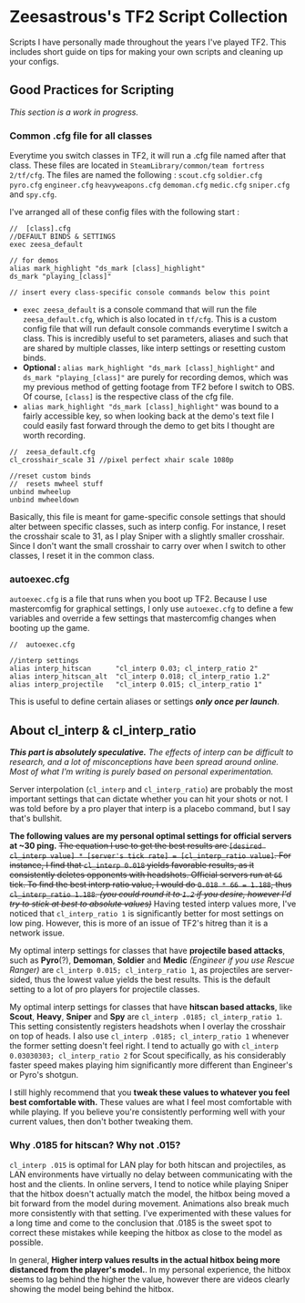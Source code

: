 # Zeesastrous's TF2 Script Collection

Scripts I have personally made throughout the years I've played TF2. This includes short guide on tips for making your own scripts and cleaning up your configs.

## Good Practices for Scripting

*This section is a work in progress.*

### Common .cfg file for all classes
Everytime you switch classes in TF2, it will run a .cfg file named after that class. These files are located in `SteamLibrary/common/team fortress 2/tf/cfg`.
The files are named the following : `scout.cfg` `soldier.cfg` `pyro.cfg` `engineer.cfg` `heavyweapons.cfg` `demoman.cfg` `medic.cfg` `sniper.cfg` and `spy.cfg`.

I've arranged all of these config files with the following start :
```
//  [class].cfg
//DEFAULT BINDS & SETTINGS
exec zeesa_default

// for demos
alias mark_highlight "ds_mark [class]_highlight"
ds_mark "playing_[class]"

// insert every class-specific console commands below this point
```
- `exec zeesa_default` is a console command that will run the file `zeesa_default.cfg`, which is also located in `tf/cfg`. This is a custom config file that will run default console commands everytime I switch a class. This is incredibly useful to set parameters, aliases and such that are shared by multiple classes, like interp settings or resetting custom binds. 
- **Optional :** `alias mark_highlight "ds_mark [class]_highlight"` and `ds_mark "playing_[class]"` are purely for recording demos, which was my previous method of getting footage from TF2 before I switch to OBS. Of course, `[class]` is the respective class of the cfg file.
- `alias mark_highlight "ds_mark [class]_highlight"` was bound to a fairly accessible key, so when looking back at the demo's text file I could easily fast forward through the demo to get bits I thought are worth recording.

```
//  zeesa_default.cfg
cl_crosshair_scale 31 //pixel perfect xhair scale 1080p

//reset custom binds
//	resets mwheel stuff
unbind mwheelup
unbind mwheeldown
```
Basically, this file is meant for game-specific console settings that should alter between specific classes, such as interp config.
For instance, I reset the crosshair scale to 31, as I play Sniper with a slightly smaller crosshair. Since I don't want the small crosshair to carry over when I switch to other classes, I reset it in the common class.

### autoexec.cfg

`autoexec.cfg` is a file that runs when you boot up TF2. Because I use mastercomfig for graphical settings, I only use `autoexec.cfg` to define a few variables and override a few settings that mastercomfig changes when booting up the game.

```
//  autoexec.cfg

//interp settings
alias interp_hitscan      "cl_interp 0.03; cl_interp_ratio 2"
alias interp_hitscan_alt  "cl_interp 0.018; cl_interp_ratio 1.2"
alias interp_projectile   "cl_interp 0.015; cl_interp_ratio 1"
```
This is useful to define certain aliases or settings ***only once per launch***. 

## About cl_interp & cl_interp_ratio
***This part is absolutely speculative.*** *The effects of interp can be difficult to research, and a lot of misconceptions have been spread around online. Most of what I'm writing is purely based on personal experimentation.*

Server interpolation (`cl_interp` and `cl_interp_ratio`) are probably the most important settings that can dictate whether you can hit your shots or not. I was told before by a pro player that interp is a placebo command, but I say that's bullshit.

**__The following values are my personal optimal settings for official servers at ~30 ping.__**
~~The equation I use to get the best results are `[desired cl_interp value] * [server's tick rate] = [cl_interp_ratio value]`.
For instance, I find that `cl_interp 0.018` yields favorable results, as it consistently deletes opponents with headshots. Official servers run at `66` tick. To find the best interp ratio value, I would do `0.018 * 66 = 1.188`, thus `cl_interp_ratio 1.188`. *(you could round it to `1.2` if you desire, however I'd try to stick at best to absolute values)*~~
Having tested interp values more, I've noticed that `cl_interp_ratio 1` is significantly better for most settings on low ping. However, this is more of an issue of TF2's hitreg than it is a network issue.

My optimal interp settings for classes that have **projectile based attacks**, such as **Pyro**(?), **Demoman**, **Soldier** and **Medic** *(Engineer if you use Rescue Ranger)* are `cl_interp 0.015; cl_interp_ratio 1`, as projectiles are server-sided, thus the lowest value yields the best results. This is the default setting to a lot of pro players for projectile classes.

My optimal interp settings for classes that have **hitscan based attacks**, like **Scout**, **Heavy**, **Sniper** and **Spy** are `cl_interp .0185; cl_interp_ratio 1`. This setting consistently registers headshots when I overlay the crosshair on top of heads. I also use `cl_interp .0185; cl_interp_ratio 1` whenever the former setting doesn't feel right.
I tend to actually go with `cl_interp 0.03030303; cl_interp_ratio 2` for Scout specifically, as his considerably faster speed makes playing him significantly more different than Engineer's or Pyro's shotgun.

I still highly recommend that you **tweak these values to whatever you feel best comfortable with.** These values are what I feel most comfortable with while playing. If you believe you're consistently performing well with your current values, then don't bother tweaking them.

### Why .0185 for hitscan? Why not .015?
`cl_interp .015` is optimal for LAN play for both hitscan and projectiles, as LAN environments have virtually no delay between communicating with the host and the clients. In online servers, I tend to notice while playing Sniper that the hitbox doesn't actually match the model, the hitbox being moved a bit forward from the model during movement. Animations also break much more consistently with that setting. I've experimented with these values for a long time and come to the conclusion that .0185 is the sweet spot to correct these mistakes while keeping the hitbox as close to the model as possible.

In general, **Higher interp values results in the actual hitbox being more distanced from the player's model.**. In my personal experience, the hitbox seems to lag behind the higher the value, however there are videos clearly showing the model being behind the hitbox.
